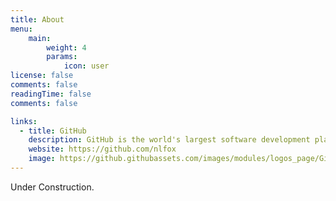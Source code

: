 ```yaml
---
title: About
menu:
    main: 
        weight: 4
        params:
            icon: user
license: false
comments: false
readingTime: false
comments: false

links:
  - title: GitHub
    description: GitHub is the world's largest software development platform.
    website: https://github.com/nlfox
    image: https://github.githubassets.com/images/modules/logos_page/GitHub-Mark.png
---
```


Under Construction.